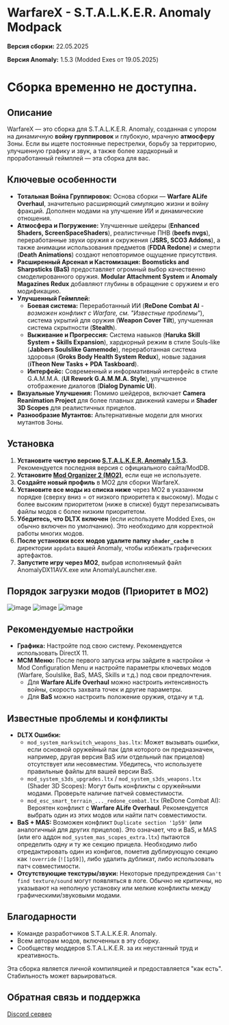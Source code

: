 # WarfareX - S.T.A.L.K.E.R. Anomaly Modpack

**Версия сборки:** 22.05.2025

**Версия Anomaly:** 1.5.3 (Modded Exes от 19.05.2025)

# Сборка временно не доступна.

## Описание

WarfareX — это сборка для S.T.A.L.K.E.R. Anomaly, созданная с упором на динамичную **войну группировок** и глубокую, мрачную **атмосферу** Зоны. Если вы ищете постоянные перестрелки, борьбу за территорию, улучшенную графику и звук, а также более хардкорный и проработанный геймплей — эта сборка для вас.

## Ключевые особенности

*   **Тотальная Война Группировок:** Основа сборки — **Warfare ALife Overhaul**, значительно расширяющий симуляцию жизни и войну фракций. Дополнен модами на улучшение ИИ и динамические отношения.
*   **Атмосфера и Погружение:** Улучшенные шейдеры (**Enhanced Shaders, ScreenSpaceShaders**), реалистичные ПНВ (**beefs nvgs**), переработанные звуки оружия и окружения (**JSRS, SCO3 Addons**), а также анимации использования предметов (**FDDA Redone**) и смерти (**Death Animations**) создают неповторимое ощущение присутствия.
*   **Расширенный Арсенал и Кастомизация:** **Boomsticks and Sharpsticks (BaS)** предоставляет огромный выбор качественно смоделированного оружия. **Modular Attachment System** и **Anomaly Magazines Redux** добавляют глубины в обращение с оружием и его модификацию.
*   **Улучшенный Геймплей:**
    *   **Боевая система:** Переработанный ИИ (**ReDone Combat AI** - *возможен конфликт с Warfare, см. "Известные проблемы"*), система укрытий для оружия (**Weapon Cover Tilt**), улучшенная система скрытности (**Stealth**).
    *   **Выживание и Прогрессия:** Система навыков (**Haruka Skill System + Skills Expansion**), хардкорный режим в стиле Souls-like (**Jabbers Soulslike Gamemode**), переработанная система здоровья (**Groks Body Health System Redux**), новые задания (**iTheon New Tasks + PDA Taskboard**).
    *   **Интерфейс:** Современный и информативный интерфейс в стиле G.A.M.M.A. (**UI Rework G.A.M.M.A. Style**), улучшенное отображение диалогов (**Dialog Dynamic UI**).
*   **Визуальные Улучшения:** Помимо шейдеров, включает **Camera Reanimation Project** для более плавных движений камеры и **Shader 3D Scopes** для реалистичных прицелов.
*   **Разнообразие Мутантов:** Альтернативные модели для многих мутантов Зоны.

## Установка

1.  **Установите чистую версию [S.T.A.L.K.E.R. Anomaly 1.5.3](https://www.moddb.com/mods/stalker-anomaly).** Рекомендуется последняя версия с официального сайта/ModDB.
2.  **Установите [Mod Organizer 2 (MO2)](https://github.com/ModOrganizer2/modorganizer/releases/latest)**, если еще не используете.
3.  **Создайте новый профиль** в MO2 для сборки WarfareX.
4.  **Установите все моды из списка ниже** через MO2 в указанном порядке (сверху вниз = от низкого приоритета к высокому). Моды с более высоким приоритетом (ниже в списке) будут перезаписывать файлы модов с более низким приоритетом.
5.  **Убедитесь, что DLTX включен** (если используете Modded Exes, он обычно включен по умолчанию). Это необходимо для корректной работы многих модов.
6.  **После установки всех модов удалите папку `shader_cache`** в директории `appdata` вашей Anomaly, чтобы избежать графических артефактов.
7.  **Запустите игру через MO2**, выбрав исполняемый файл AnomalyDX11AVX.exe или AnomalyLauncher.exe.

## Порядок загрузки модов (Приоритет в MO2)
![image](https://github.com/user-attachments/assets/fca6eb64-3f31-44a8-a8ed-eea78fb3523b)
![image](https://github.com/user-attachments/assets/ab4a0c70-ee19-4920-8ec6-88d5d54910cb)
![image](https://github.com/user-attachments/assets/b07faa06-0a6b-48f0-a272-971054591a75)

## Рекомендуемые настройки

*   **Графика:** Настройте под свою систему. Рекомендуется использовать DirectX 11.
*   **MCM Меню:** После первого запуска игры зайдите в настройки -> Mod Configuration Menu и настройте параметры ключевых модов (Warfare, Soulslike, BaS, MAS, Skills и т.д.) под свои предпочтения.
    *   Для **Warfare ALife Overhaul** можно настроить интенсивность войны, скорость захвата точек и другие параметры.
    *   Для **BaS** можно настроить положение оружия, отдачу и т.д.

## Известные проблемы и конфликты

*   **DLTX Ошибки:**
    *   `mod_system_markswitch_weapons_bas.ltx`: Может вызывать ошибки, если основной оружейный пак (для которого он предназначен, например, другая версия BaS или отдельный пак прицелов) отсутствует или несовместим. Убедитесь, что используете правильные файлы для вашей версии BaS.
    *   `mod_system_s3ds_upgrades.ltx` / `mod_system_s3ds_weapons.ltx` (Shader 3D Scopes): Могут быть конфликты с оружейными модами. Проверьте наличие патчей совместимости.
    *   `mod_esc_smart_terrain_..._redone_combat.ltx` (ReDone Combat AI): Вероятен конфликт с **Warfare ALife Overhaul**. Рекомендуется выбрать один из этих модов или найти патч совместимости.
*   **BaS + MAS:** Возможен конфликт `Duplicate section '1p59'` (или аналогичный для других прицелов). Это означает, что и BaS, и MAS (или его аддон `mod_system_mas_scopes_extra.ltx`) пытаются определить одну и ту же секцию прицела. Необходимо либо отредактировать один из конфигов, пометив дублирующую секцию как `!override` (`![1p59]`), либо удалить дубликат, либо использовать патч совместимости.
*   **Отсутствующие текстуры/звуки:** Некоторые предупреждения `Can't find texture/sound` могут появляться в логе. Обычно не критичны, но указывают на неполную установку или мелкие конфликты между графическими/звуковыми модами.

## Благодарности

*   Команде разработчиков S.T.A.L.K.E.R. Anomaly.
*   Всем авторам модов, включенных в эту сборку.
*   Сообществу моддеров S.T.A.L.K.E.R. за их неустанный труд и креативность.

Эта сборка является личной компиляцией и предоставляется "как есть". Стабильность может варьироваться.

## Обратная связь и поддержка

[Discord сервер](https://discord.gg/Dma2PNZPnX)
